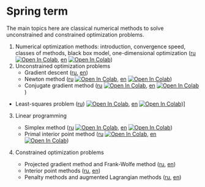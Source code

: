 # Spring term

The main topics here are classical numerical methods to solve unconstrained and constrained optimization problems.

1. Numerical optimization methods: introduction, convergence speed, classes of methods, black box model, one-dimensional optimization ([ru](https://nbviewer.jupyter.org/github/amkatrutsa/MIPT-Opt/blob/master/Spring2017-2019/12-NumMethods/Seminar12.ipynb) [![Open In Colab](https://colab.research.google.com/assets/colab-badge.svg)](https://colab.research.google.com/github/amkatrutsa/MIPT-Opt/blob/master/Spring2017-2019/12-NumMethods/Seminar12.ipynb), [en](https://nbviewer.jupyter.org/github/amkatrutsa/MIPT-Opt/tree/master/Spring2017-2019/12-NumMethods/Seminar12en.ipynb) [![Open In Colab](https://colab.research.google.com/assets/colab-badge.svg)](https://colab.research.google.com/github/amkatrutsa/MIPT-Opt/blob/master/Spring2017-2019/12-NumMethods/Seminar12en.ipynb))
2. Unconstrained optimization problems
	* Gradient descent ([ru](https://nbviewer.jupyter.org/github/amkatrutsa/MIPT-Opt/blob/master/Spring2017-2019/13-GradDescent/Seminar13.ipynb), [en](https://nbviewer.jupyter.org/github/amkatrutsa/MIPT-Opt/blob/master/Spring2017-2019/13-GradDescent/Seminar13en.ipynb))
	* Newton method ([ru](https://nbviewer.jupyter.org/github/amkatrutsa/MIPT-Opt/blob/master/Spring2017-2019/14-Newton/Seminar14.ipynb) [![Open In Colab](https://colab.research.google.com/assets/colab-badge.svg)](https://colab.research.google.com/github/amkatrutsa/MIPT-Opt/blob/master/Spring2017-2019/14-Newton/Seminar14.ipynb), [en](https://nbviewer.jupyter.org/github/amkatrutsa/MIPT-Opt/blob/master/Spring2017-2019/14-Newton/Seminar14en.ipynb) [![Open In Colab](https://colab.research.google.com/assets/colab-badge.svg)](https://colab.research.google.com/github/amkatrutsa/MIPT-Opt/blob/master/Spring2017-2019/14-Newton/Seminar14en.ipynb))
	* Conjugate gradient method ([ru](https://nbviewer.jupyter.org/github/amkatrutsa/MIPT-Opt/blob/master/Spring2017-2019/15-ConjGrad/Seminar15.ipynb) [![Open In Colab](https://colab.research.google.com/assets/colab-badge.svg)](https://colab.research.google.com/github/amkatrutsa/MIPT-Opt/blob/master/Spring2017-2019/15-ConjGrad/Seminar15.ipynb), [en](https://nbviewer.jupyter.org/github/amkatrutsa/MIPT-Opt/blob/master/Spring2017-2019/15-ConjGrad/Seminar15en.ipynb) [![Open In Colab](https://colab.research.google.com/assets/colab-badge.svg)](https://colab.research.google.com/github/amkatrutsa/MIPT-Opt/blob/master/Spring2017-2019/15-ConjGrad/Seminar15en.ipynb))
  * Least-squares problem ([ru](https://nbviewer.jupyter.org/github/amkatrutsa/MIPT-Opt/blob/master/Spring2017-2019/16-LSQ/Seminar16.ipynb)) [![Open In Colab](https://colab.research.google.com/assets/colab-badge.svg)](https://colab.research.google.com/github/amkatrutsa/MIPT-Opt/blob/master/Spring2017-2019/16-LSQ/Seminar16.ipynb), [en](https://nbviewer.jupyter.org/github/amkatrutsa/MIPT-Opt/blob/master/Spring2017-2019/16-LSQ/Seminar16en.ipynb) [![Open In Colab](https://colab.research.google.com/assets/colab-badge.svg)](https://colab.research.google.com/github/amkatrutsa/MIPT-Opt/blob/master/Spring2017-2019/16-LSQ/Seminar16en.ipynb))]
3. Linear programming
	* Simplex method ([ru](https://nbviewer.jupyter.org/github/amkatrutsa/MIPT-Opt/blob/master/Spring2017-2019/17-LinProgSimplex/Seminar17.ipynb) [![Open In Colab](https://colab.research.google.com/assets/colab-badge.svg)](https://colab.research.google.com/github/amkatrutsa/MIPT-Opt/blob/master/Spring2017-2019/17-LinProgSimplex/Seminar17.ipynb), [en](https://nbviewer.jupyter.org/github/amkatrutsa/MIPT-Opt/blob/master/Spring2017-2019/17-LinProgSimplex/Seminar17en.ipynb) [![Open In Colab](https://colab.research.google.com/assets/colab-badge.svg)](https://colab.research.google.com/github/amkatrutsa/MIPT-Opt/blob/master/Spring2017-2019/17-LinProgSimplex/Seminar17en.ipynb))
	* Primal interior point method ([ru](https://nbviewer.jupyter.org/github/amkatrutsa/MIPT-Opt/blob/master/Spring2017-2019/18-LinProgPrimalInterior/Seminar18.ipynb) [![Open In Colab](https://colab.research.google.com/assets/colab-badge.svg)](https://colab.research.google.com/github/amkatrutsa/MIPT-Opt/blob/master/Spring2017-2019/18-LinProgPrimalInterior/Seminar18.ipynb), [en](https://nbviewer.jupyter.org/github/amkatrutsa/MIPT-Opt/blob/master/Spring2017-2019/18-LinProgPrimalInterior/Seminar18en.ipynb) [![Open In Colab](https://colab.research.google.com/assets/colab-badge.svg)](https://colab.research.google.com/github/amkatrutsa/MIPT-Opt/blob/master/Spring2017-2019/18-LinProgPrimalInterior/Seminar18en.ipynb))

4. Constrained optimization problems
	* Projected gradient method and Frank-Wolfe method ([ru](https://nbviewer.jupyter.org/github/amkatrutsa/MIPT-Opt/blob/master/Spring2017-2019/19-SimpleStructureSet/Seminar19.ipynb), [en](https://nbviewer.jupyter.org/github/amkatrutsa/MIPT-Opt/blob/master/Spring2017-2019/19-SimpleStructureSet/Seminar19en.ipynb))
	* Interior point methods ([ru](https://nbviewer.jupyter.org/github/amkatrutsa/MIPT-Opt/blob/master/Spring2017-2019/20-InteriorPoint/Seminar20.ipynb), [en](https://nbviewer.jupyter.org/github/amkatrutsa/MIPT-Opt/blob/master/Spring2017-2019/20-InteriorPoint/Seminar20en.ipynb))
	* Penalty methods and augmented Lagrangian methods ([ru](https://nbviewer.jupyter.org/github/amkatrutsa/MIPT-Opt/blob/master/Spring2017-2019/21-Penalty/Seminar21.ipynb), [en](https://nbviewer.jupyter.org/github/amkatrutsa/MIPT-Opt/blob/master/Spring2017-2019/21-Penalty/Seminar21en.ipynb))
